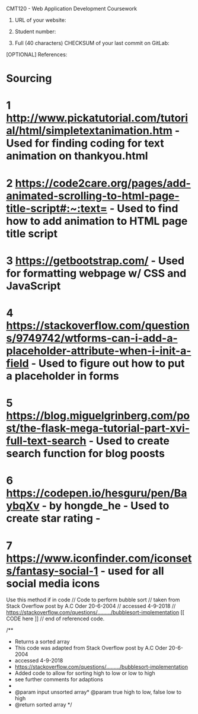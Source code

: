 CMT120 - Web Application Development Coursework

1. URL of your website:

2. Student number:

3. Full (40 characters) CHECKSUM of your last commit on GitLab:

[OPTIONAL] References:



# Sourcing
# 1 http://www.pickatutorial.com/tutorial/html/simpletextanimation.htm - Used for finding coding for text animation on thankyou.html

# 2 https://code2care.org/pages/add-animated-scrolling-to-html-page-title-script#:~:text= - Used to find how to add animation to HTML page title script

# 3 https://getbootstrap.com/ - Used for formatting webpage w/ CSS and JavaScript 

# 4 https://stackoverflow.com/questions/9749742/wtforms-can-i-add-a-placeholder-attribute-when-i-init-a-field - Used to figure out how to put a placeholder in forms 

# 5 https://blog.miguelgrinberg.com/post/the-flask-mega-tutorial-part-xvi-full-text-search - Used to create search function for blog poosts 

# 6 https://codepen.io/hesguru/pen/BaybqXv - by hongde_he - Used to create star rating - 

# 7 https://www.iconfinder.com/iconsets/fantasy-social-1 - used for all social media icons 

Use this method if in code 
// Code to perform bubble sort
// taken from Stack Overflow post by A.C Oder 20-6-2004
// accessed 4-9-2018
// https://stackoverflow.com/questions/........./bubblesort-implementation
[[ CODE here ]]
// end of referenced code.


/**
* Returns a sorted array 
* This code was adapted from Stack Overflow post by A.C Oder 20-6-2004
* accessed 4-9-2018
* https://stackoverflow.com/questions/........./bubblesort-implementation
* Added code to allow for sorting high to low or low to high
* see further comments for adaptions
*
* @param input unsorted array* @param true high to low, false low to high
* @return sorted array
*/
